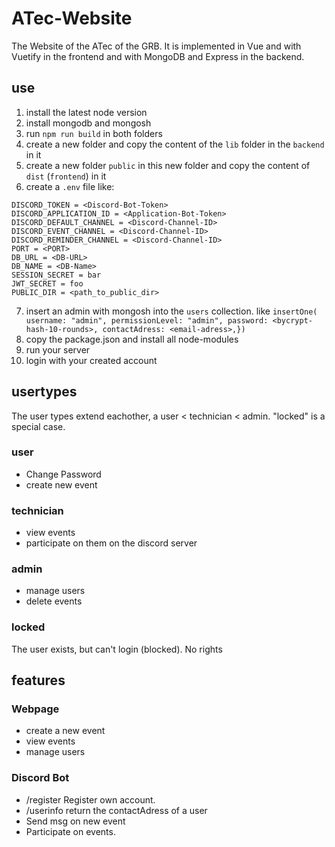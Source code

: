 # ATec-Website

The Website of the ATec of the GRB. It is implemented in Vue and with Vuetify in the frontend and with MongoDB and Express in the backend.

## use

1. install the latest node version
2. install mongodb and mongosh
3. run `npm run build` in both folders
4. create a new folder and copy the content of the `lib` folder in the `backend` in it
5. create a new folder `public` in this new folder and copy the content of `dist` (`frontend`) in it
6. create a `.env` file like:

```env
DISCORD_TOKEN = <Discord-Bot-Token>
DISCORD_APPLICATION_ID = <Application-Bot-Token>
DISCORD_DEFAULT_CHANNEL = <Discord-Channel-ID>
DISCORD_EVENT_CHANNEL = <Discord-Channel-ID>
DISCORD_REMINDER_CHANNEL = <Discord-Channel-ID>
PORT = <PORT>
DB_URL = <DB-URL>
DB_NAME = <DB-Name>
SESSION_SECRET = bar
JWT_SECRET = foo
PUBLIC_DIR = <path_to_public_dir>
```

7. insert an admin with mongosh into the `users` collection. like `insertOne( username: "admin", permissionLevel: "admin", password: <bycrypt-hash-10-rounds>, contactAdress: <email-adress>,})`
8. copy the package.json and install all node-modules
9. run your server
10. login with your created account

## usertypes

The user types extend eachother, a user < technician < admin. 
"locked" is a special case.

### user

- Change Password
- create new event

### technician

- view events
- participate on them on the discord server

### admin

- manage users
- delete events

### locked

The user exists, but can't login (blocked). No rights

## features

### Webpage

- create a new event
- view events
- manage users

### Discord Bot

- /register Register own account.
- /userinfo return the contactAdress of a user
- Send msg on new event
- Participate on events.
